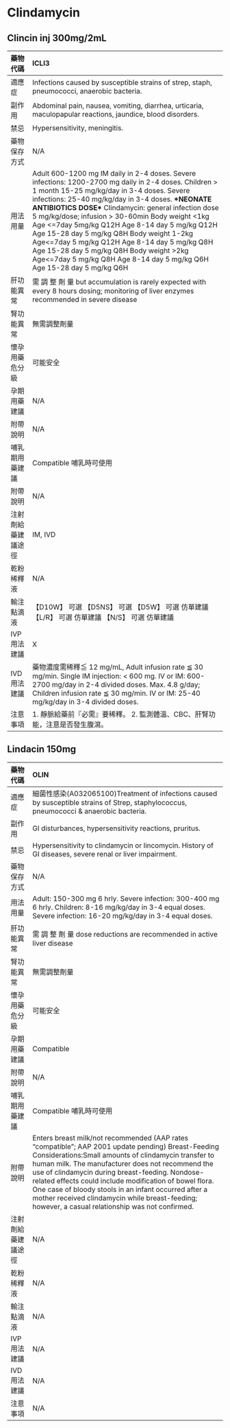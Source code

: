 # Clindamycin

## Clincin inj 300mg/2mL

| 藥物代碼 | ICLI3 |
| :--- | :--- |
| 適應症 | Infections caused by susceptible strains of strep, staph, pneumococci, anaerobic bacteria. |
| 副作用 | Abdominal pain, nausea, vomiting, diarrhea, urticaria, maculopapular reactions, jaundice, blood disorders. |
| 禁忌 | Hypersensitivity, meningitis. |
| 藥物保存方式 | N/A |
| 用法用量 | Adult 600-1200 mg IM daily in 2-4 doses. Severe infections: 1200-2700 mg daily in 2-4 doses. Children &gt; 1 month 15-25 mg/kg/day in 3-4 doses. Severe infections: 25-40 mg/kg/day in 3-4 doses. **\***NEONATE ANTIBIOTICS DOSE**\*** Clindamycin: general infection dose 5 mg/kg/dose; infusion &gt; 30-60min Body weight &lt;1kg    Age &lt;=7day 5mg/kg Q12H  Age 8-14 day 5 mg/kg Q12H  Age 15-28 day 5 mg/kg Q8H Body weight 1-2kg    Age&lt;=7day 5 mg/kg Q12H  Age 8-14 day 5 mg/kg Q8H  Age 15-28 day 5 mg/kg Q8H Body weight &gt;2kg Age&lt;=7day 5 mg/kg Q8H  Age 8-14 day 5 mg/kg Q6H  Age 15-28 day 5 mg/kg Q6H |
| 肝功能異常 | 需 調 整 劑 量  but accumulation is rarely expected with every 8 hours dosing; monitoring of liver enzymes recommended in severe disease |
| 腎功能異常 | 無需調整劑量 |
| 懷孕用藥危分級 | 可能安全 |
| 孕期用藥建議 | N/A |
| 附帶說明 | N/A |
| 哺乳期用藥建議 | Compatible 哺乳時可使用 |
| 附帶說明 | N/A |
| 注射劑給藥建議途徑 | IM, IVD |
| 乾粉稀釋液 | N/A |
| 輸注點滴液 | 【D10W】 可選  【D5NS】 可選  【D5W】 可選 仿單建議  【L/R】 可選 仿單建議  【N/S】 可選 仿單建議 |
| IVP 用法建議 | X |
| IVD 用法建議 | 藥物濃度需稀釋≦ 12 mg/mL, Adult infusion rate ≦ 30 mg/min. Single IM injection: &lt; 600 mg. IV or IM: 600-2700 mg/day in 2-4 divided doses. Max. 4.8 g/day; Children infusion rate ≦ 30 mg/min. IV or IM: 25-40 mg/kg/day in 3-4 divided doses. |
| 注意事項 | 1. 靜脈給藥前『必需』要稀釋。 2. 監測體溫、CBC、肝腎功能，注意是否發生腹瀉。 |

## Lindacin 150mg

| 藥物代碼 | OLIN |
| :--- | :--- |
| 適應症 | 細菌性感染\(A032065100\)Treatment of infections caused by susceptible strains of Strep, staphylococcus, pneumococci & anaerobic bacteria. |
| 副作用 | GI disturbances, hypersensitivity reactions, pruritus. |
| 禁忌 | Hypersensitivity to clindamycin or lincomycin. History of GI diseases, severe renal or liver impairment. |
| 藥物保存方式 | N/A |
| 用法用量 | Adult: 150-300 mg 6 hrly. Severe infection: 300-400 mg 6 hrly. Children: 8-16 mg/kg/day in 3-4 equal doses. Severe infection: 16-20 mg/kg/day in 3-4 equal doses. |
| 肝功能異常 | 需 調 整 劑 量  dose reductions are recommended in active liver disease |
| 腎功能異常 | 無需調整劑量 |
| 懷孕用藥危分級 | 可能安全 |
| 孕期用藥建議 | Compatible |
| 附帶說明 | N/A |
| 哺乳期用藥建議 | Compatible 哺乳時可使用 |
| 附帶說明 | Enters breast milk/not recommended \(AAP rates “compatible”; AAP 2001 update pending\) Breast-Feeding Considerations:Small amounts of clindamycin transfer to human milk. The manufacturer does not recommend the use of clindamycin during breast-feeding. Nondose-related effects could include modification of bowel flora. One case of bloody stools in an infant occurred after a mother received clindamycin while breast-feeding; however, a casual relationship was not confirmed. |
| 注射劑給藥建議途徑 | N/A |
| 乾粉稀釋液 | N/A |
| 輸注點滴液 | N/A |
| IVP 用法建議 | N/A |
| IVD 用法建議 | N/A |
| 注意事項 | N/A |


